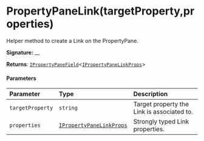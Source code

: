 # PropertyPaneLink(targetProperty,properties)



Helper method to create a Link on the PropertyPane.

**Signature:** __

**Returns**: [`IPropertyPaneField`](../../sp-webpart-base.api/interface/ipropertypanefield.md)<[`IPropertyPaneLinkProps`](../../sp-webpart-base.api/interface/ipropertypanelinkprops.md)>





#### Parameters


| Parameter	   | Type    | Description |
|:-------------|:---------------|:------------|
| `targetProperty`    | `string` | Target property the Link is associated to. |
| `properties`    | [`IPropertyPaneLinkProps`](../../sp-webpart-base.api/interface/ipropertypanelinkprops.md) | Strongly typed Link properties. |


